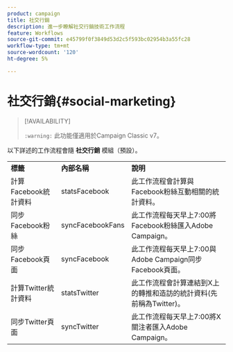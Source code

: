 ```yaml
---
product: campaign
title: 社交行銷
description: 進一步瞭解社交行銷技術工作流程
feature: Workflows
source-git-commit: e45799f0f3849d53d2c5f593bc02954b3a55fc28
workflow-type: tm+mt
source-wordcount: '120'
ht-degree: 5%

---
```



# 社交行銷{#social-marketing}



>[!AVAILABILITY]
>
>`:warning:` 此功能僅適用於Campaign Classic v7。

以下詳述的工作流程會隨 **社交行銷** 模組（預設）。

<table> 
 <tbody> 
  <tr> 
   <td> <strong>標籤</strong><br /> </td> 
   <td> <strong>內部名稱</strong><br /> </td> 
   <td> <strong>說明</strong><br /> </td> 
  </tr> 
  <tr> 
   <td> <span class="uicontrol">計算Facebook統計資料</span> <br /> </td> 
   <td> <span class="uicontrol">statsFacebook</span> <br /> </td> 
   <td> 此工作流程會計算與Facebook粉絲互動相關的統計資料。<br /> </td> 
  </tr> 
  <tr> 
   <td> <span class="uicontrol">同步Facebook粉絲</span> <br /> </td> 
   <td> <span class="uicontrol">syncFacebookFans</span> <br /> </td> 
   <td> 此工作流程每天早上7:00將Facebook粉絲匯入Adobe Campaign。<br /> </td> 
  </tr> 
  <tr> 
   <td> <span class="uicontrol">同步Facebook頁面</span> <br /> </td> 
   <td> <span class="uicontrol">syncFacebook</span> <br /> </td> 
   <td> 此工作流程每天早上7:00與Adobe Campaign同步Facebook頁面。<br /> </td> 
  </tr> 
  <tr> 
   <td> <span class="uicontrol">計算Twitter統計資料</span> <br /> </td> 
   <td> <span class="uicontrol">statsTwitter</span> <br /> </td> 
   <td> 此工作流程會計算連結到X上的轉推和造訪的統計資料(先前稱為Twitter)。<br /> </td> 
  </tr> 
  <tr> 
   <td> <span class="uicontrol">同步Twitter頁面</span> <br /> </td> 
   <td> <span class="uicontrol">syncTwitter</span> <br /> </td> 
   <td> 此工作流程每天早上7:00將X關注者匯入Adobe Campaign。<br /> </td> 
  </tr> 
 </tbody> 
</table>

